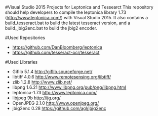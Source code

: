 #Visual Studio 2015 Projects for Leptonica and Tessearct
This repository should help developers to compile the leptonica library 1.73 (http://www.leptonica.com/) with Visual Studio 2015. It also contains a build_tesseract.bat to build the latest tesseract version, and a build_jbig2enc.bat to build the jbig2 encoder.

#Used Repositories
* https://github.com/DanBloomberg/leptonica
* https://github.com/tesseract-ocr/tesseract

#Used Libraries
* Giflib 5.1.4  http://giflib.sourceforge.net/
* libtiff 4.0.6  http://www.remotesensing.org/libtiff/
* zlib 1.2.8 http://www.zlib.net/
* libpng 1.6.21  http://www.libpng.org/pub/png/libpng.html
* leptonica-1.73 http://www.leptonica.com/
* libjpeg 9b http://ijg.org/
* OpenJPEG 2.1.0 http://www.openjpeg.org/
* jbig2enc 0.28 https://github.com/agl/jbig2enc
